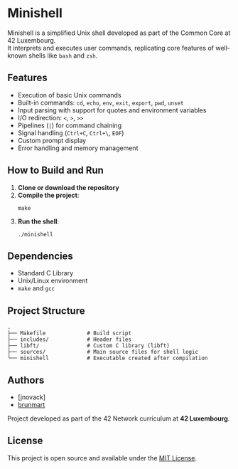 
# Minishell

Minishell is a simplified Unix shell developed as part of the Common Core at 42 Luxembourg.  
It interprets and executes user commands, replicating core features of well-known shells like `bash` and `zsh`.

## Features

- Execution of basic Unix commands
- Built-in commands: `cd`, `echo`, `env`, `exit`, `export`, `pwd`, `unset`
- Input parsing with support for quotes and environment variables
- I/O redirection: `<`, `>`, `>>`
- Pipelines (`|`) for command chaining
- Signal handling (`Ctrl+C`, `Ctrl+\`, `EOF`)
- Custom prompt display
- Error handling and memory management

## How to Build and Run

1. **Clone or download the repository**
2. **Compile the project**:
   ```
   make
   ```
3. **Run the shell**:
   ```
   ./minishell
   ```

## Dependencies

- Standard C Library
- Unix/Linux environment
- `make` and `gcc`

## Project Structure

```
.
├── Makefile             # Build script
├── includes/            # Header files
├── libft/               # Custom C library (libft)
├── sources/             # Main source files for shell logic
└── minishell            # Executable created after compilation
```

## Authors

- [jnovack]
- [brunmart](https://github.com/BMarques21)  

Project developed as part of the 42 Network curriculum at **42 Luxembourg**.

## License

This project is open source and available under the [MIT License](https://opensource.org/licenses/MIT).
